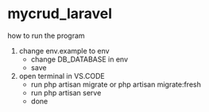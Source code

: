 # mycrud_laravel

how to run the program
1. change env.example to env
   - change DB_DATABASE in env
   - save
2. open terminal in VS.CODE
   - run php artisan migrate or php artisan migrate:fresh
   - run php artisan serve
   - done

